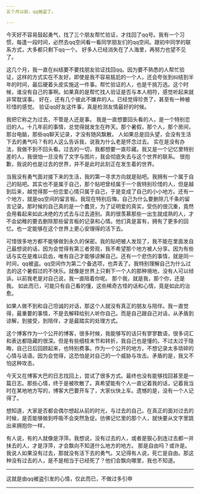```yaml
---
五个月以前，qq被盗了。

---
```


今天好不容易鼓起勇气，找了三个朋友帮忙验证，才找回了qq号。我有一个习惯，每逢一段时间，必然去qq空间看一看同学朋友们的qq空间。跟初中同学的联系方式，大多都只剩下qq一个。
好多人已经消失在了人海里，再努力也望不见了。

这几个月，我一直在纠结要不要找朋友验证找回qq。因为要不熟悉的人帮忙验证，这样的方式实在不友好。即使是我不容易尴尬的一个人，还会夸张到纠结到半年的时间，最后硬着头皮实施这一件事。帮忙验证的人，也是千挑万选。这个时候，谁没有自己的事啊。如果真的是帮忙找人验证是否与本人相符，感觉听起来就非常耽误事。
好在，还有几个彼此不嫌弃的人。已经觉得珍贵了，甚至有一种被珍惜的感觉。
验证qq好友这件事，真是检测友情最好的时候。

我把它称之为过去，不管是人还是事。
我是一直想要回头看的人，是一个特别恋旧的人。十几年前的事情，总觉得就发生在昨天。那个暑假，那个人，那个房间，那台电脑，那些qq聊天记录，才没有随风飘散。
人如果总是回头望，会没有生活下去的勇气吗？有的人这么告诉我，说我为什么老是怀念过去。
实在是没有办法，我做不到不回头看。过去的一切，我都想要一直珍藏。我又是一个记忆里特别差的人，我很怕一旦没有了文字与图片，我会彻底失去与这个世界的联系。
很抱歉，我说的也是过去的世界，并不是此时此刻正在发生着的世界。

 当我没有勇气面对接下来的生活，我的第一寻求方向就是贴吧。我拥有一个属于自己的贴吧。其实也不是属于自己，那个贴吧曾经属于一个我特别珍惜的人，但是越到后来，越觉得那一份恋爱心情只属于自己，于是变成了自己的小小地方。还有一个地方，就是qq空间的留言板。我现在特别后悔，自己为什么要删除几千条的留言记录。那时候的自己真的是一个蠢货，为了证明爱的真实，受伤的很沉重，竟然会用看起来如此决绝的方式去与过去道别。真的很羡慕那些一出生就成熟的人，才不会幼稚的要去删除那些留言板的记录和心情。他们真是富有，拥有了更多的回忆。也一定能够在这个世界上更心安理得的活下去。

可惜很多地方都不能够做到永久的保密。我的贴吧被人发现了，我不能在里面发自己最想说的话，因为会觉得有第三者旁观，我不希望那个地方被人分享。因为有些话与实在是难以启齿，唯有自己才能够谅解自己。还有一个悲伤的事情，就是同一时间，qq被盗。qq空间作为第二个备选项，也弄丢了。我特别理解自己为什么过去的这个暑假过的不快乐。就像是世界上只剩下一个人的那种境地，没有人可以倾诉。以前我老是对自己说，我一直陪着你呢。 那个我，就是我，那个你，还是我。 如此而已，可能只有自己看的懂，这些稀奇古怪的话和心情，竟是如此的治愈。

如果人做不到和自己坦诚的对话，那这个人就没有真正的朋友与陪伴。我一直觉得，最重要的事情，不是去解释给别人听你自己。而是自己跟自己对话，从矛盾到谅解，到接受，到陪伴，才是最踏实的处理方式。

这个博客作为一个公开的博客，很多时候，我能够写的话只有寥寥数语，很多词汇和表达都隐藏的很深。但是有些细枝末节和转折，我自己也是懂的。不过太过于隐晦，自己日后回顾起来，也特别费事。作为一个公开的地方，不想记录太多琐碎的心情与话语。因为会觉得，这恐怕是对自己的一个威胁与攻击。矛盾的是，我又不怕这种攻击。

今天又在博客大巴的日志找回上，尝试了很多方式。最终也没有能够找回甚至是一篇日志。那些心情，终于是被吹散了。真希望能有个人一直记着我的话，记着我当时在某地地方写的，博客大巴要开车了，大家伙快上车。遗憾的是，没有一个人记得了。

想知道，大家是否都会偶尔想起从前的时光，与过去的自己。在真正的面对过去的时候，是否能够做到呼吸不会突然急促。彷佛记忆里的那个人，就快要从文字里跳出来拥抱你一样，

有人说，有的人就像是浮萍。我想说，没有过去的人，或者是狠心到连过去都一并抹去的人，才是浮萍，才会飘向不知道什么地方的地方。
那是自由吗？或许是。
我说人如果没有过去，那就没有活下去的勇气。又记得有人说，死亡是自由。那这种没有过去的人，是不是相当于已经死了？他们会飘向哪里，我也不知道。

---

这就是由qq被盗引发的心情，仅此而已，不做过多引申

---
